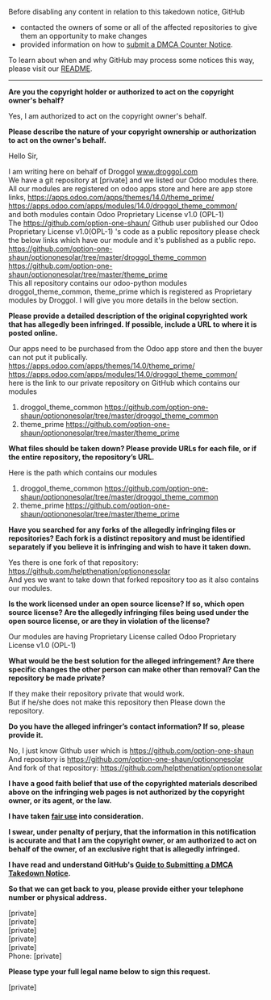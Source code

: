 Before disabling any content in relation to this takedown notice, GitHub
- contacted the owners of some or all of the affected repositories to give them an opportunity to make changes
- provided information on how to [submit a DMCA Counter Notice](https://docs.github.com/en/articles/guide-to-submitting-a-dmca-counter-notice).

To learn about when and why GitHub may process some notices this way, please visit our [README](https://github.com/github/dmca/blob/master/README.md).

---

**Are you the copyright holder or authorized to act on the copyright owner's behalf?**

Yes, I am authorized to act on the copyright owner's behalf.

**Please describe the nature of your copyright ownership or authorization to act on the owner's behalf.**

Hello Sir,

I am writing here on behalf of Droggol www.droggol.com  
We have a git repository at [private] and we listed our Odoo modules there. All our modules are registered on odoo apps store and here are app store links,
https://apps.odoo.com/apps/themes/14.0/theme_prime/  
https://apps.odoo.com/apps/modules/14.0/droggol_theme_common/  
and both modules contain Odoo Proprietary License v1.0 (OPL-1)  
The https://github.com/option-one-shaun/ Github user published our Odoo Proprietary License v1.0(OPL-1) 's code as a public repository please check the below links which have our module and it's published as a public repo.  
https://github.com/option-one-shaun/optiononesolar/tree/master/droggol_theme_common  
https://github.com/option-one-shaun/optiononesolar/tree/master/theme_prime  
This all repository contains our odoo-python modules droggol_theme_common, theme_prime which is registered as Proprietary modules by Droggol. I will give you more details in the below section.

**Please provide a detailed description of the original copyrighted work that has allegedly been infringed. If possible, include a URL to where it is posted online.**

Our apps need to be purchased from the Odoo app store and then the buyer can not put it publically.  
https://apps.odoo.com/apps/themes/14.0/theme_prime/  
https://apps.odoo.com/apps/modules/14.0/droggol_theme_common/  
here is the link to our private repository on GitHub which contains our modules  
1) droggol_theme_common https://github.com/option-one-shaun/optiononesolar/tree/master/droggol_theme_common  
2) theme_prime https://github.com/option-one-shaun/optiononesolar/tree/master/theme_prime

**What files should be taken down? Please provide URLs for each file, or if the entire repository, the repository’s URL.**

Here is the path which contains our modules  
1) droggol_theme_common https://github.com/option-one-shaun/optiononesolar/tree/master/droggol_theme_common  
2) theme_prime https://github.com/option-one-shaun/optiononesolar/tree/master/theme_prime

**Have you searched for any forks of the allegedly infringing files or repositories? Each fork is a distinct repository and must be identified separately if you believe it is infringing and wish to have it taken down.**

Yes there is one fork of that repository: https://github.com/helpthenation/optiononesolar  
And yes we want to take down that forked repository too as it also contains our modules.

**Is the work licensed under an open source license? If so, which open source license? Are the allegedly infringing files being used under the open source license, or are they in violation of the license?**

Our modules are having Proprietary License called Odoo Proprietary License v1.0 (OPL-1)

**What would be the best solution for the alleged infringement? Are there specific changes the other person can make other than removal? Can the repository be made private?**

If they make their repository private that would work.  
But if he/she does not make this repository then Please down the repository.

**Do you have the alleged infringer’s contact information? If so, please provide it.**

No, I just know Github user which is https://github.com/option-one-shaun  
And repository is https://github.com/option-one-shaun/optiononesolar  
And fork of that repository: https://github.com/helpthenation/optiononesolar

**I have a good faith belief that use of the copyrighted materials described above on the infringing web pages is not authorized by the copyright owner, or its agent, or the law.**

**I have taken <a href="https://www.lumendatabase.org/topics/22">fair use</a> into consideration.**

**I swear, under penalty of perjury, that the information in this notification is accurate and that I am the copyright owner, or am authorized to act on behalf of the owner, of an exclusive right that is allegedly infringed.**

**I have read and understand GitHub's <a href="https://docs.github.com/articles/guide-to-submitting-a-dmca-takedown-notice/">Guide to Submitting a DMCA Takedown Notice</a>.**

**So that we can get back to you, please provide either your telephone number or physical address.**

[private]  
[private]  
[private]  
[private]  
[private]  
Phone: [private]

**Please type your full legal name below to sign this request.**

[private]
